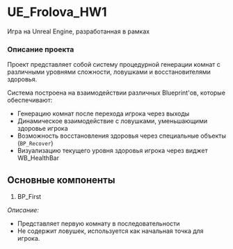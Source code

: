 # UE_Frolova_HW1
 Игра на Unreal Engine, разработанная в рамках 


### **Описание проекта**

Проект представляет собой систему процедурной генерации комнат с различными уровнями сложности, ловушками и восстановителями здоровья. 

Система построена на взаимодействии различных Blueprint'ов, которые обеспечивают:

* Генерацию комнат после перехода игрока через выходы
* Динамическое взаимодействие с ловушками, уменьшающими здоровье игрока
* Возможность восстановления здоровья через специальные объекты (``BP_Recover``)
* Визуализацию текущего уровня здоровья игрока через виджет WB_HealthBar

## Основные компоненты

1. BP_First

_Описание:_

* Представляет первую комнату в последовательности 
* Не содержит ловушек, используется как начальная точка для игрока.
 



